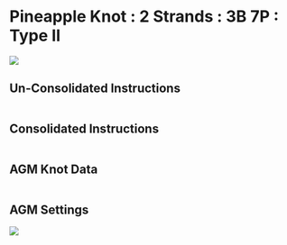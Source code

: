 # Pineapple Knot : 2 Strands : 3B 7P : Type II 

![](../assets/images/pk-cookbook/)


## Un-Consolidated Instructions

```

```

## Consolidated Instructions

```

```

## AGM Knot Data

```

```

## AGM Settings

![](../assets/images/pk-cookbook/)
